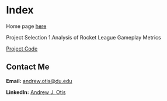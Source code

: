 # Index
Home page [here](https://github.com/JAMPS657/Advanced_Programming_Projects)

Project Selection
1.Analysis of Rocket League Gameplay Metrics 

[Project Code](https://github.com/JAMPS657/Advanced_Programming_Projects/blob/main/Projects/Sports%20Science%20Goes%20Digital/Analysis%20of%20Rocket%20League%20Replay%20Metrics.ipynb)

## Contact Me
**Email:** andrew.otis@du.edu

**LinkedIn:** [Andrew J. Otis](https://www.linkedin.com/in/andrew-james-otis/)
